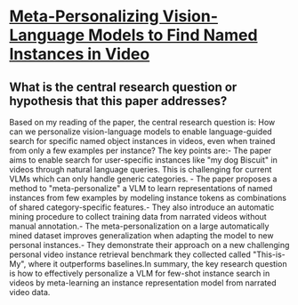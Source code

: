 # [Meta-Personalizing Vision-Language Models to Find Named Instances in   Video](https://arxiv.org/abs/2306.10169)

## What is the central research question or hypothesis that this paper addresses?

Based on my reading of the paper, the central research question is: How can we personalize vision-language models to enable language-guided search for specific named object instances in videos, even when trained from only a few examples per instance?  The key points are:- The paper aims to enable search for user-specific instances like "my dog Biscuit" in videos through natural language queries. This is challenging for current VLMs which can only handle generic categories. - The paper proposes a method to "meta-personalize" a VLM to learn representations of named instances from few examples by modeling instance tokens as combinations of shared category-specific features.- They also introduce an automatic mining procedure to collect training data from narrated videos without manual annotation.- The meta-personalization on a large automatically mined dataset improves generalization when adapting the model to new personal instances.- They demonstrate their approach on a new challenging personal video instance retrieval benchmark they collected called "This-is-My", where it outperforms baselines.In summary, the key research question is how to effectively personalize a VLM for few-shot instance search in videos by meta-learning an instance representation model from narrated video data.
